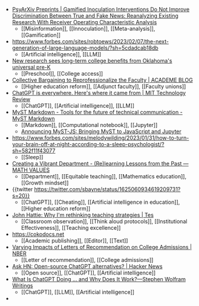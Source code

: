 - [PsyArXiv Preprints | Gamified Inoculation Interventions Do Not Improve Discrimination Between True and Fake News: Reanalyzing Existing Research With Receiver Operating Characteristic Analysis](https://psyarxiv.com/4bgkd/)
	- [[Misinformation]], [[Innoculation]], [[Meta-analysis]], [[Gamification]]
- https://www.forbes.com/sites/robtoews/2023/02/07/the-next-generation-of-large-language-models/?sh=5cdadcab18db
	- [[Artificial intelligence]], [[LLM]]
- [New research sees long-term college benefits from Oklahoma's universal pre-K](https://www.kqed.org/mindshift/60955/new-research-sees-long-term-college-benefits-from-oklahomas-universal-pre-k)
	- [[Preschool]], [[College access]]
- [Collective Bargaining to Reprofessionalize the Faculty | ACADEME BLOG](https://academeblog.org/2023/02/13/collective-bargaining-to-reprofessionalize-the-faculty/)
	- [[Higher education reform]], [[Adjunct faculty]], [[Faculty unions]]
- [ChatGPT is everywhere. Here's where it came from | MIT Technology Review](https://www.technologyreview.com/2023/02/08/1068068/chatgpt-is-everywhere-heres-where-it-came-from/)
	- [[ChatGPT]], [[Artificial intelligence]], [[LLM]]
- [MyST Markdown - Tools for the future of technical communication - MyST Markdown](https://myst-tools.org/)
	- [[Markdown]], [[Computational notebook]], [[Jupyter]]
	- [Announcing MyST-JS: Bringing MyST to JavaScript and Jupyter](https://executablebooks.org/en/latest/blog/2023/announce-mystjs/)
- https://www.forbes.com/sites/melodywilding/2023/01/31/how-to-turn-your-brain-off-at-night-according-to-a-sleep-psychologist/?sh=582f11f43077
	- [[Sleep]]
- [Creating a Vibrant Department - (Re)learning Lessons from the Past — MATH VALUES](https://www.mathvalues.org/masterblog/creating-a-vibrant-department-relearning-lessons-from-the-past)
	- [[Department]], [[Equitable teaching]], [[Mathematics education]], [[Growth mindset]]
- {{twitter https://twitter.com/sbayne/status/1625060934619209731?s=20}}
	- [[ChatGPT]], [[Cheating]], [[Artificial intelligence in education]], [[Higher education reform]]
- [John Hattie: Why I'm rethinking teaching strategies | Tes](https://www.tes.com/magazine/teaching-learning/general/john-hattie-visible-learning-teaching-strategies-dont-make-you-expert)
	- [[Classroom observation]], [[Think aloud protocols]], [[Institutional Effectiveness]], [[Teaching excellence]]
- https://cokodocs.net
	- [[Academic publishing]], [[Editor]], [[Text]]
- [Varying Impacts of Letters of Recommendation on College Admissions | NBER](https://www.nber.org/papers/w30940)
	- [[Letter of recommendation]], [[College admissions]]
- [Ask HN: Open-source ChatGPT alternatives? | Hacker News](https://news.ycombinator.com/item?id=34795886)
	- [[Open source]], [[ChatGPT]], [[Artificial intelligence]]
- [What Is ChatGPT Doing … and Why Does It Work?—Stephen Wolfram Writings](https://writings.stephenwolfram.com/2023/02/what-is-chatgpt-doing-and-why-does-it-work/)
	- [[ChatGPT]], [[LLM]], [[Artificial intelligence]]
-